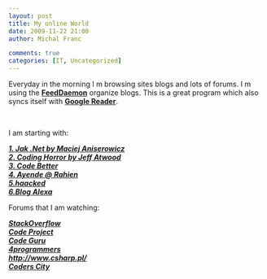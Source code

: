 ```yaml
---
layout: post
title: My online World
date: 2009-11-22 21:00
author: Michal Franc

comments: true
categories: [IT, Uncategorized]
---
```

<p>Everyday in the morning I m browsing sites blogs and lots of forums. I m using the <a href="http://www.newsgator.com/individuals/feeddemon/default.aspx"><strong>FeedDaemon</strong></a> organize blogs. This is a great program which also syncs itself with <a href="http://www.google.com/reader"><strong>Google Reader</strong></a>.</p>  <p>&#160;</p>  <p>I am starting with:</p>  <p><a href="http://www.maciejaniserowicz.com/"><strong><em>1. Jak .Net by Maciej Aniserowicz </em></strong></a>    <br /><a href="http://www.codinghorror.com/blog/"><strong><em>2. Coding Horror by Jeff Atwood </em></strong></a>    <br /><a href="http://codebetter.com/blogs/"><strong><em>3. Code Better</em></strong></a>    <br /><a href="http://ayende.com/Blog/Default.aspx"><strong><em>4. Ayende @ Rahien</em></strong></a>    <br /><a href="http://haacked.com/Default.aspx"><strong><em>5.haacked</em></strong></a>    <br /><a href="http://alexba.eu/"><strong><em>6.Blog Alexa</em></strong></a></p>  <p>Forums that I am watching:</p>  <p><a href="http://stackoverflow.com/"><strong><em>StackOverflow</em></strong></a>    <br /><a href="http://www.codeproject.com/"><strong><em>Code Project</em></strong></a>    <br /><a href="http://www.codeguru.pl/"><strong><em>Code Guru</em></strong></a>    <br /><a href="http://4programmers.net/"><strong><em>4programmers</em></strong></a>    <br /><a href="http://www.csharp.pl/"><strong><em>http://www.csharp.pl/</em></strong></a>    <br /><a href="http://www.coderscity.net/"><strong><em>Coders City</em></strong></a></p>
